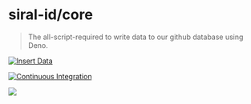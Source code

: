 # siral-id/core

> The all-script-required to write data to our github database using Deno.

<!-- GitHub Actions -->

[![Insert Data](https://github.com/siral-id/core/actions/workflows/issue.yml/badge.svg)](https://github.com/siral-id/core/actions/workflows/issue.yml)

[![Continuous Integration](https://github.com/siral-id/core/actions/workflows/ci.yml/badge.svg)](https://github.com/siral-id/core/actions/workflows/ci.yml)

<!-- Codecov -->

[![](https://img.shields.io/codecov/c/gh/siral-id/core?style=flat-square)](https://codecov.io/gh/siral-id/core)
